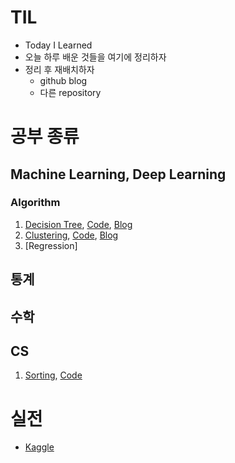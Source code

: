 # TIL
- Today I Learned
- 오늘 하루 배운 것들을 여기에 정리하자
- 정리 후 재배치하자
  - github blog
  - 다른 repository



# 공부 종류

## Machine Learning, Deep Learning
### Algorithm
1. [Decision Tree](https://github.com/catssci/TIL/blob/main/Basic%20ML%20Algorithm/Decision%20Tree.md), [Code](https://github.com/catssci/TIL/blob/main/Basic%20ML%20Algorithm/Decision_Tree%20%EC%8B%A4%EC%8A%B5.ipynb), [Blog](https://catssci.github.io/Decision-Tree/)
2. [Clustering](https://github.com/catssci/TIL/blob/main/Basic%20ML%20Algorithm/Clustering.md), [Code](https://github.com/catssci/TIL/blob/main/Basic%20ML%20Algorithm/Clustering%20%EC%8B%A4%EC%8A%B5.ipynb), [Blog]()
3. [Regression]

## 통계

## 수학

## CS
1. [Sorting](https://github.com/catssci/TIL/blob/main/Line%20%ED%95%84%EA%B8%B0%20%EC%A4%80%EB%B9%84/01.%20%EC%A0%95%EB%A0%AC%20%EC%95%8C%EA%B3%A0%EB%A6%AC%EC%A6%98.md), [Code](https://github.com/catssci/TIL/tree/main/CodingTest/Sorting)

# 실전

- [Kaggle](https://github.com/catssci/TIL/tree/main/kaggle)

